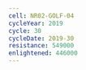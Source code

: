 ```yaml
---
cell: NR02-GOLF-04
cycleYear: 2019
cycle: 30
cycleDate: 2019-30
resistance: 549000
enlightened: 446000 
---
```

      